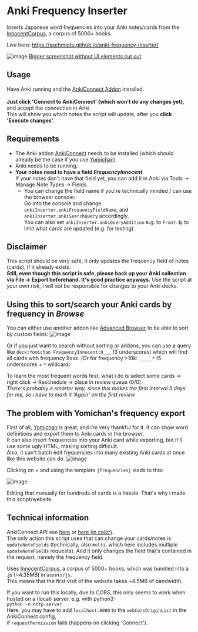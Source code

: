 # Anki Frequency Inserter
Inserts Japanese word frequencies into your Anki notes/cards from the [InnocentCorpus](https://foosoft.net/projects/yomichan/), a corpus of 5000+ books.

Live here: https://sschmidtu.github.io/anki-frequency-inserter/

![image](https://user-images.githubusercontent.com/33069673/132144055-5148a73e-eeae-4466-9b20-fb1076d0edb5.png)
[Bigger screenshot without UI elements cut out](https://user-images.githubusercontent.com/33069673/132140807-6a817ef8-d402-4826-9564-1947b5df50b1.png)

## Usage

Have Anki running and the [AnkiConnect Addon](https://ankiweb.net/shared/info/2055492159) installed.<br><br>
**Just click 'Connect to AnkiConnect' (which won't do any changes yet)**, and accept the connection in Anki.<br>
This will show you which notes the script will update, after you **click 'Execute changes'**.

## Requirements
* The Anki addon [AnkiConnect](https://ankiweb.net/shared/info/2055492159) needs to be installed (which should already be the case if you use [Yomichan](https://foosoft.net/projects/yomichan/)).
* Anki needs to be running.
* **Your notes need to have a field *FrequencyInnocent***<br>
If your notes don't have that field yet, you can add it in Anki via Tools -> Manage Note Types -> Fields.
  * You can change the field name if you're technically minded / can use the browser console:<br>
Go into the console and change `ankiInserter.ankiFrequencyFieldName`, and `ankiInserter.ankiSearchQuery` accordingly.<br>
You can also set `ankiInserter.ankiQueryAddition` e.g. to `Front:私` to limit what cards are updated (e.g. for testing).

## Disclaimer

This script should be very safe, it only updates the frequency field of notes (cards), if it already exists.<br>
**Still, even though this script is safe, please back up your Anki collection via File -> Export beforehand. It's good practice anyways.** Use the script at your own risk, i will not be responsible for changes to your Anki decks.

## Using this to sort/search your Anki cards by frequency in *Browse*

You can either use another addon like [Advanced Browser](https://ankiweb.net/shared/info/874215009) to be able to sort by custom fields:
![image](https://user-images.githubusercontent.com/33069673/132285260-3723586f-44a9-4095-8b13-e4e0318c9f53.png)

Or if you just want to search without sorting or addons, you can use a query like `deck:Yomichan FrequencyInnocent:9___` (3 underscores) which will find all cards with frequency 9xxx. (Or for frequency >10k: `_____*` (5 underscores + `*` wildcard)

To learn the most frequent words first, what i do is select some cards -> right click -> Reschedule -> place in review queue (0/0).<br>
*There's probably a smarter way, since this makes the first interval 3 days for me, so i have to mark it 'Again' on the first review*

## The problem with Yomichan's frequency export

First of all, [Yomichan](https://foosoft.net/projects/yomichan/) is great, and i'm very thankful for it. It can show word definitions and export them to Anki cards in the browser.<br>
It can also insert frequencies into your Anki card while exporting, but it'll use some ugly HTML, making sorting difficult.<br>
Also, it can't batch edit frequencies into many existing Anki cards at once like this website can do.
![image](https://user-images.githubusercontent.com/33069673/132285597-ab08045f-415a-4707-97a7-cb938cafc3b2.png)

Clicking on + and using the template `{frequencies}` leads to this:

![image](https://user-images.githubusercontent.com/33069673/132285638-33da5509-5cc1-4540-bb98-37848128a6bb.png)

Editing that manually for hundreds of cards is a hassle. That's why i made this script/website.


## Technical information
AnkiConnect API see [here](https://github.com/FooSoft/anki-connect) or [here (in color)](https://foosoft.net/projects/anki-connect/).<br>
The only action this script uses that can change your cards/notes is `updateNoteFields` (technically, also `multi`, which here includes multiple `updateNoteFields` requests). And it only changes the field that's contained in the request, namely the frequency field.

Uses [InnocentCorpus](https://foosoft.net/projects/yomichan/), a corpus of 5000+ books, which was bundled into a .js (~4.35MB) in `assets/js`.<br>
This means that the first visit of the website takes ~4.5MB of bandwidth.

If you want to run this locally, due to CORS, this only seems to work when hosted on a (local) server, e.g. with python3:<br>
`python -m http.server`<br>
Here, you may have to add `localhost:8000` to the `webCorsOriginList` in the AnkiConnect config,<br>
if `requestPermission` fails (happens on clicking 'Connect').
